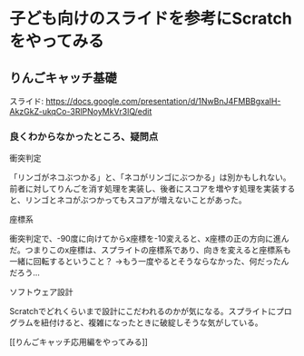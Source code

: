 # 子ども向けのスライドを参考にScratchをやってみる

## りんごキャッチ基礎

スライド: https://docs.google.com/presentation/d/1NwBnJ4FMBBgxalH-AkzGkZ-ukqCo-3RlPNoyMkVr3lQ/edit

### 良くわからなかったところ、疑問点

衝突判定

「リンゴがネコぶつかる」と、「ネコがリンゴにぶつかる」は別かもしれない。前者に対してりんごを消す処理を実装し、後者にスコアを増やす処理を実装すると、リンゴとネコがぶつかってもスコアが増えないことがあった。

座標系

衝突判定で、-90度に向けてからx座標を-10変えると、x座標の正の方向に進んだ。つまりこのx座標は、スプライトの座標系であり、向きを変えると座標系も一緒に回転するということ？
→もう一度やるとそうならなかった、何だったんだろう...

ソフトウェア設計

Scratchでどれくらいまで設計にこだわれるのかが気になる。スプライトにプログラムを紐付けると、複雑になったときに破綻しそうな気がしている。

[[りんごキャッチ応用編をやってみる]]